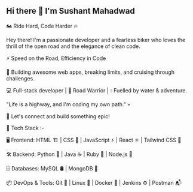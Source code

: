 ## Hi there 👋 I'm Sushant Mahadwad 

🏍️ Ride Hard, Code Harder 🔥

Hey there! I'm a passionate developer and a fearless biker who loves the thrill of the open road and the elegance of clean code.

⚡ Speed on the Road, Efficiency in Code

🚀 Building awesome web apps, breaking limits, and cruising through challenges.

💻 Full-stack developer | 🚴 Road Warrior | 💧 Fuelled by water & adventure.


"Life is a highway, and I'm coding my own path." 💀

🚀 Let's connect and build something epic!

🚀 Tech Stack :-

🖥️ Frontend: HTML 🏗️ | CSS 🎨 | JavaScript ⚡ | React ⚛️ | Tailwind CSS 🌊

🛠️ Backend: Python 🐍 | Java ☕ | Ruby 💎 | Node.js 🌱

🗄️ Databases: MySQL 🛢️ | MongoDB 🍃

📦 DevOps & Tools: Git 🔗 | Linux 🐧 | Docker 🐳 | Jenkins ⚙️ | Postman 📬
